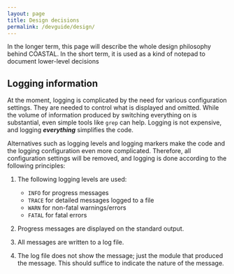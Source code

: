 ```yaml
---
layout: page
title: Design decisions
permalink: /devguide/design/
---
```


In the longer term, this page will describe the whole design philosophy
behind COASTAL.  In the short term, it is used as a kind of notepad to
document lower-level decisions

## Logging information

At the moment, logging is complicated by the need for various configuration
settings.  They are needed to control what is displayed and omitted.  While
the volume of information produced by switching everything on is substantial,
even simple tools like `grep` can help.  Logging is not expensive, and logging
***everything*** simplifies the code.

Alternatives such as logging levels and logging markers make the code and the
logging configuration even more complicated.  Therefore, all configuration
settings will be removed, and logging is done according to the following
principles:

1. The following logging levels are used:
    * `INFO` for progress messages
    * `TRACE` for detailed messages logged to a file
    * `WARN` for non-fatal warnings/errors
    * `FATAL` for fatal errors  

2. Progress messages are displayed on the standard output.

3. All messages are written to a log file.

4. The log file does not show the message; just the module that produced the
message.  This should suffice to indicate the nature of the message.
